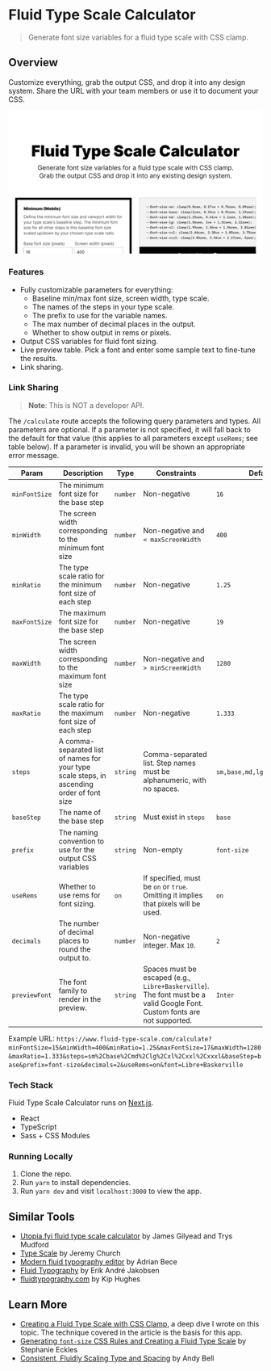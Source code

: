 # Fluid Type Scale Calculator

> Generate font size variables for a fluid type scale with CSS clamp.

## Overview

Customize everything, grab the output CSS, and drop it into any design system. Share the URL with your team members or use it to document your CSS.

![](./public/assets/images/thumbnail.png)

### Features

- Fully customizable parameters for everything:
  - Baseline min/max font size, screen width, type scale.
  - The names of the steps in your type scale.
  - The prefix to use for the variable names.
  - The max number of decimal places in the output.
  - Whether to show output in rems or pixels.
- Output CSS variables for fluid font sizing.
- Live preview table. Pick a font and enter some sample text to fine-tune the results.
- Link sharing.

### Link Sharing

> **Note**: This is NOT a developer API.

The `/calculate` route accepts the following query parameters and types. All parameters are optional. If a parameter is not specified, it will fall back to the default for that value (this applies to all parameters except `useRems`; see table below). If a parameter is invalid, you will be shown an appropriate error message.

| Param         | Description                                                                                | Type     | Constraints                                                                                                               | Default                     |
| ------------- | ------------------------------------------------------------------------------------------ | -------- | ------------------------------------------------------------------------------------------------------------------------- | --------------------------- |
| `minFontSize` | The minimum font size for the base step                                                    | `number` | Non-negative                                                                                                              | `16`                        |
| `minWidth`    | The screen width corresponding to the minimum font size                                    | `number` | Non-negative and `< maxScreenWidth`                                                                                       | `400`                       |
| `minRatio`    | The type scale ratio for the minimum font size of each step                                | `number` | Non-negative                                                                                                              | `1.25`                      |
| `maxFontSize` | The maximum font size for the base step                                                    | `number` | Non-negative                                                                                                              | `19`                        |
| `maxWidth`    | The screen width corresponding to the maximum font size                                    | `number` | Non-negative and `> minScreenWidth`                                                                                       | `1280`                      |
| `maxRatio`    | The type scale ratio for the maximum font size of each step                                | `number` | Non-negative                                                                                                              | `1.333`                     |
| `steps`       | A comma-separated list of names for your type scale steps, in ascending order of font size | `string` | Comma-separated list. Step names must be alphanumeric, with no spaces.                                                    | `sm,base,md,lg,xl,xxl,xxxl` |
| `baseStep`    | The name of the base step                                                                  | `string` | Must exist in `steps`                                                                                                     | `base`                      |
| `prefix`      | The naming convention to use for the output CSS variables                                  | `string` | Non-empty                                                                                                                 | `font-size`                 |
| `useRems`     | Whether to use rems for font sizing.                                                       | `on`     | If specified, must be `on` or `true`. Omitting it implies that pixels will be used.                                       | `on`                        |
| `decimals`    | The number of decimal places to round the output to.                                       | `number` | Non-negative integer. Max `10`.                                                                                           | `2`                         |
| `previewFont` | The font family to render in the preview.                                                  | `string` | Spaces must be escaped (e.g., `Libre+Baskerville`). The font must be a valid Google Font. Custom fonts are not supported. | `Inter`                     |

Example URL: `https://www.fluid-type-scale.com/calculate?minFontSize=15&minWidth=400&minRatio=1.25&maxFontSize=17&maxWidth=1280&maxRatio=1.333&steps=sm%2Cbase%2Cmd%2Clg%2Cxl%2Cxxl%2Cxxxl&baseStep=base&prefix=font-size&decimals=2&useRems=on&font=Libre+Baskerville`

### Tech Stack

Fluid Type Scale Calculator runs on [Next.js](https://nextjs.org/).

- React
- TypeScript
- Sass + CSS Modules

### Running Locally

1. Clone the repo.
2. Run `yarn` to install dependencies.
3. Run `yarn dev` and visit `localhost:3000` to view the app.

## Similar Tools

- [Utopia.fyi fluid type scale calculator](https://utopia.fyi/type/calculator/) by James Gilyead and Trys Mudford
- [Type Scale](https://type-scale.com/) by Jeremy Church
- [Modern fluid typography editor](https://modern-fluid-typography.vercel.app/) by Adrian Bece
- [Fluid Typography](https://fluid-typography.netlify.app/) by Erik André Jakobsen
- [fluidtypography.com](https://fluidtypography.com/) by Kip Hughes

## Learn More

- [Creating a Fluid Type Scale with CSS Clamp](https://www.aleksandrhovhannisyan.com/blog/fluid-type-scale-with-css-clamp/), a deep dive I wrote on this topic. The technique covered in the article is the basis for this app.
- [Generating `font-size` CSS Rules and Creating a Fluid Type Scale](https://moderncss.dev/generating-font-size-css-rules-and-creating-a-fluid-type-scale/) by Stephanie Eckles
- [Consistent, Fluidly Scaling Type and Spacing](https://css-tricks.com/consistent-fluidly-scaling-type-and-spacing/) by Andy Bell

